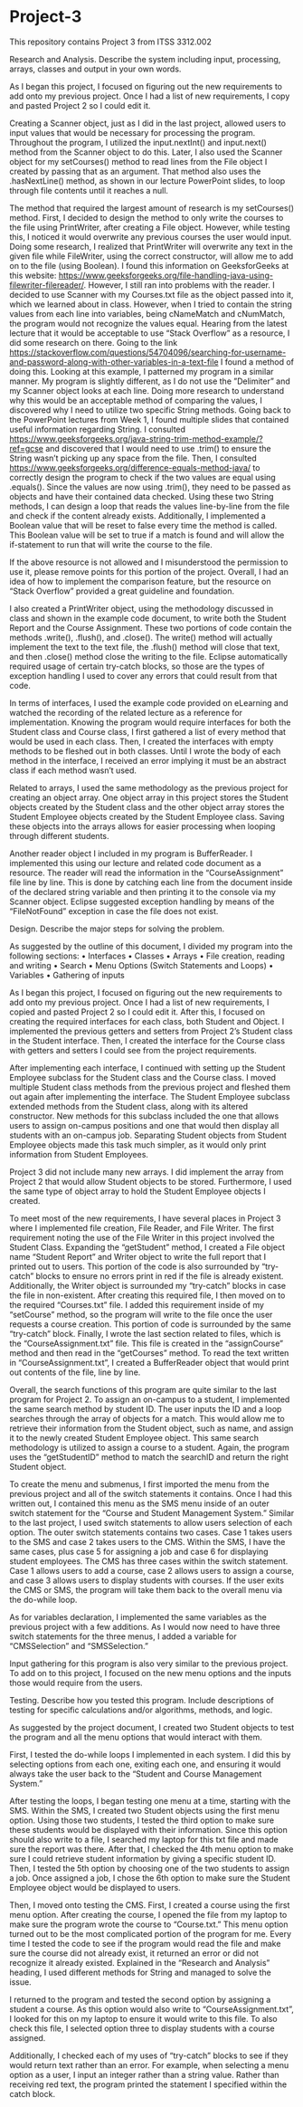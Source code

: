 # Project-3
This repository contains Project 3 from ITSS 3312.002

Research and Analysis.  Describe the system including input, processing, arrays, classes and output in your own words.

As I began this project, I focused on figuring out the new requirements to add onto my previous project. Once I had a list of new requirements, I copy and pasted Project 2 so I could edit it.

Creating a Scanner object, just as I did in the last project, allowed users to input values that would be necessary for processing the program. Throughout the program, I utilized the input.nextInt() and input.next() method from the Scanner object to do this. Later, I also used the Scanner object for my setCourses() method to read lines from the File object I created by passing that as an argument. That method also uses the .hasNextLine() method, as shown in our lecture PowerPoint slides, to loop through file contents until it reaches a null.

The method that required the largest amount of research is my setCourses() method. First, I decided to design the method to only write the courses to the file using PrintWriter, after creating a File object. However, while testing this, I noticed it would overwrite any previous courses the user would input. Doing some research, I realized that PrintWriter will overwrite any text in the given file while FileWriter, using the correct constructor, will allow me to add on to the file (using Boolean). I found this information on GeeksforGeeks at this website: https://www.geeksforgeeks.org/file-handling-java-using-filewriter-filereader/.
However, I still ran into problems with the reader. I decided to use Scanner with my Courses.txt file as the object passed into it, which we learned about in class. However, when I tried to contain the string values from each line into variables, being cNameMatch and cNumMatch, the program would not recognize the values equal. Hearing from the latest lecture that it would be acceptable to use “Stack Overflow” as a resource, I did some research on there. Going to the link https://stackoverflow.com/questions/54704096/searching-for-username-and-password-along-with-other-variables-in-a-text-file I found a method of doing this. Looking at this example, I patterned my program in a similar manner. My program is slightly different, as I do not use the ”Delimiter” and my Scanner object looks at each line. Doing more research to understand why this would be an acceptable method of comparing the values, I discovered why I need to utilize two specific String methods. Going back to the PowerPoint lectures from Week 1, I found multiple slides that contained useful information regarding String. I consulted https://www.geeksforgeeks.org/java-string-trim-method-example/?ref=gcse and discovered that I would need to use .trim() to ensure the String wasn’t picking up any space from the file. Then, I consulted https://www.geeksforgeeks.org/difference-equals-method-java/ to correctly design the program to check if the two values are equal using .equals(). Since the values are now using .trim(), they need to be passed as objects and have their contained data checked. Using these two String methods, I can design a loop that reads the values line-by-line from the file and check if the content already exists. Additionally, I implemented a Boolean value that will be reset to false every time the method is called. This Boolean value will be set to true if a match is found and will allow the if-statement to run that will write the course to the file.

If the above resource is not allowed and I misunderstood the permission to use it, please remove points for this portion of the project. Overall, I had an idea of how to implement the comparison feature, but the resource on “Stack Overflow” provided a great guideline and foundation.

I also created a PrintWriter object, using the methodology discussed in class and shown in the example code document, to write both the Student Report and the Course Assignment. These two portions of code contain the methods .write(), .flush(), and .close(). The write() method will actually implement the text to the text file, the .flush() method will close that text, and then .close() method close the writing to the file. Eclipse automatically required usage of certain try-catch blocks, so those are the types of exception handling I used to cover any errors that could result from that code.

In terms of interfaces, I used the example code provided on eLearning and watched the recording of the related lecture as a reference for implementation. Knowing the program would require interfaces for both the Student class and Course class, I first gathered a list of every method that would be used in each class. Then, I created the interfaces with empty methods to be fleshed out in both classes. Until I wrote the body of each method in the interface, I received an error implying it must be an abstract class if each method wasn’t used.

Related to arrays, I used the same methodology as the previous project for creating an object array. One object array in this project stores the Student objects created by the Student class and the other object array stores the Student Employee objects created by the Student Employee class. Saving these objects into the arrays allows for easier processing when looping through different students.

Another reader object I included in my program is BufferReader. I implemented this using our lecture and related code document as a resource. The reader will read the information in the “CourseAssignment” file line by line. This is done by catching each line from the document inside of the declared string variable and then printing it to the console via my Scanner object. Eclipse suggested exception handling by means of the “FileNotFound” exception in case the file does not exist.


Design.  Describe the major steps for solving the problem.

As suggested by the outline of this document, I divided my program into the following sections:
•	Interfaces
•	Classes
•	Arrays
•	File creation, reading and writing
•	Search
•	Menu Options (Switch Statements and Loops)
•	Variables
•	Gathering of inputs

As I began this project, I focused on figuring out the new requirements to add onto my previous project. Once I had a list of new requirements, I copied and pasted Project 2 so I could edit it. 
After this, I focused on creating the required interfaces for each class, both Student and Object. I implemented the previous getters and setters from Project 2’s Student class in the Student interface. Then, I created the interface for the Course class with getters and setters I could see from the project requirements.

After implementing each interface, I continued with setting up the Student Employee subclass for the Student class and the Course class. I moved multiple Student class methods from the previous project and fleshed them out again after implementing the interface. The Student Employee subclass extended methods from the Student class, along with its altered constructor. New methods for this subclass included the one that allows users to assign on-campus positions and one that would then display all students with an on-campus job. Separating Student objects from Student Employee objects made this task much simpler, as it would only print information from Student Employees.

Project 3 did not include many new arrays. I did implement the array from Project 2 that would allow Student objects to be stored. Furthermore, I used the same type of object array to hold the Student Employee objects I created.

To meet most of the new requirements, I have several places in Project 3 where I implemented file creation, File Reader, and File Writer. The first requirement noting the use of the File Writer in this project involved the Student Class. Expanding the “getStudent” method, I created a File object name “Student Report” and Writer object to write the full report that I printed out to users. This portion of the code is also surrounded by “try-catch” blocks to ensure no errors print in red if the file is already existent. Additionally, the Writer object is surrounded my “try-catch” blocks in case the file in non-existent. After creating this required file, I then moved on to the required “Courses.txt” file. I added this requirement inside of my “setCourse” method, so the program will write to the file once the user requests a course creation. This portion of code is surrounded by the same “try-catch” block. Finally, I wrote the last section related to files, which is the “CourseAssignment.txt” file. This file is created in the “assignCourse” method and then read in the “getCourses” method. To read the text written in “CourseAssignment.txt”, I created a BufferReader object that would print out contents of the file, line by line.

Overall, the search functions of this program are quite similar to the last program for Project 2. To assign an on-campus to a student, I implemented the same search method by student ID. The user inputs the ID and a loop searches through the array of objects for a match. This would allow me to retrieve their information from the Student object, such as name, and assign it to the newly created Student Employee object. This same search methodology is utilized to assign a course to a student. Again, the program uses the “getStudentID” method to match the searchID and return the right Student object.

To create the menu and submenus, I first imported the menu from the previous project and all of the switch statements it contains. Once I had this written out, I contained this menu as the SMS menu inside of an outer switch statement for the “Course and Student Management System.” Similar to the last project, I used switch statements to allow users selection of each option. The outer switch statements contains two cases. Case 1 takes users to the SMS and case 2 takes users to the CMS. Within the SMS, I have the same cases, plus case 5 for assigning a job and case 6 for displaying student employees. The CMS has three cases within the switch statement. Case 1 allows users to add a course, case 2 allows users to assign a course, and case 3 allows users to display students with courses. If the user exits the CMS or SMS, the program will take them back to the overall menu via the do-while loop.

As for variables declaration, I implemented the same variables as the previous project with a few additions. As I would now need to have three switch statements for the three menus, I added a variable for “CMSSelection” and “SMSSelection.”

Input gathering for this program is also very similar to the previous project. To add on to this project, I focused on the new menu options and the inputs those would require from the users.


Testing.  Describe how you tested this program.  Include descriptions of testing for specific calculations and/or algorithms, methods, and logic.

As suggested by the project document, I created two Student objects to test the program and all the menu options that would interact with them.

First, I tested the do-while loops I implemented in each system. I did this by selecting options from each one, exiting each one, and ensuring it would always take the user back to the “Student and Course Management System.”

After testing the loops, I began testing one menu at a time, starting with the SMS. Within the SMS, I created two Student objects using the first menu option. Using those two students, I tested the third option to make sure these students would be displayed with their information. Since this option should also write to a file, I searched my laptop for this txt file and made sure the report was there. After that, I checked the 4th menu option to make sure I could retrieve student information by giving a specific student ID. Then, I tested the 5th option by choosing one of the two students to assign a job. Once assigned a job, I chose the 6th option to make sure the Student Employee object would be displayed to users.

Then, I moved onto testing the CMS. First, I created a course using the first menu option. After creating the course, I opened the file from my laptop to make sure the program wrote the course to “Course.txt.” This menu option turned out to be the most complicated portion of the program for me. Every time I tested the code to see if the program would read the file and make sure the course did not already exist, it returned an error or did not recognize it already existed. Explained in the “Research and Analysis” heading, I used different methods for String and managed to solve the issue.

I returned to the program and tested the second option by assigning a student a course. As this option would also write to “CourseAssignment.txt”, I looked for this on my laptop to ensure it would write to this file. To also check this file, I selected option three to display students with a course assigned.

Additionally, I checked each of my uses of “try-catch” blocks to see if they would return text rather than an error. For example, when selecting a menu option as a user, I input an integer rather than a string value. Rather than receiving red text, the program printed the statement I specified within the catch block.
